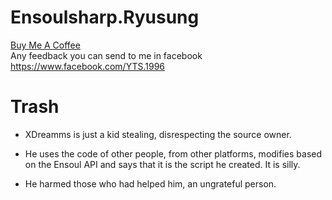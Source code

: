 # Ensoulsharp.Ryusung
<a href="https://www.buymeacoffee.com/GyFtd43bs" target="_blank">Buy Me A Coffee</a>   
Any feedback you can send to me in facebook https://www.facebook.com/YTS.1996

# Trash
- XDreamms is just a kid stealing, disrespecting the source owner.

- He uses the code of other people, from other platforms, modifies based on the Ensoul API and says that it is the script he created. It is silly.

- He harmed those who had helped him, an ungrateful person.
